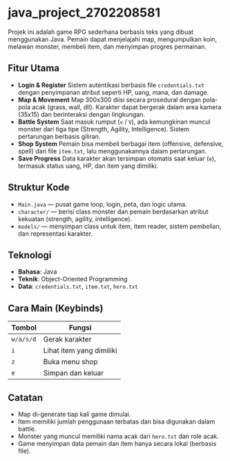 # java_project_2702208581

Projek ini adalah game RPG sederhana berbasis teks yang dibuat menggunakan Java. Pemain dapat menjelajahi map, mengumpulkan koin, melawan monster, membeli item, dan menyimpan progres permainan.

## Fitur Utama
* **Login & Register**
  Sistem autentikasi berbasis file `credentials.txt` dengan penyimpanan atribut seperti HP, uang, mana, dan damage.
* **Map & Movement**
  Map 300x300 diisi secara prosedural dengan pola-pola acak (grass, wall, dll). Karakter dapat bergerak dalam area kamera (35x15) dan berinteraksi dengan lingkungan.
* **Battle System**
  Saat masuk rumput (`v` / `V`), ada kemungkinan muncul monster dari tiga tipe (Strength, Agility, Intelligence). Sistem pertarungan berbasis giliran.
* **Shop System**
  Pemain bisa membeli berbagai item (offensive, defensive, spell) dari file `item.txt`, lalu menggunakannya dalam pertarungan.
* **Save Progress**
  Data karakter akan tersimpan otomatis saat keluar (`e`), termasuk status uang, HP, dan item yang dimiliki.

## Struktur Kode
* `Main.java` — pusat game loop, login, peta, dan logic utama.
* `character/` — berisi class monster dan pemain berdasarkan atribut kekuatan (strength, agility, intelligence).
* `models/` — menyimpan class untuk item, item reader, sistem pembelian, dan representasi karakter.

## Teknologi
* **Bahasa**: Java
* **Teknik**: Object-Oriented Programming
* **Data**: `credentials.txt`, `item.txt`, `hero.txt`

## Cara Main (Keybinds)

| Tombol    | Fungsi                   |
| --------- | ------------------------ |
| `w/a/s/d` | Gerak karakter           |
| `i`       | Lihat item yang dimiliki |
| `z`       | Buka menu shop           |
| `e`       | Simpan dan keluar        |

## Catatan 
* Map di-generate tiap kali game dimulai.
* Item memiliki jumlah penggunaan terbatas dan bisa digunakan dalam battle.
* Monster yang muncul memiliki nama acak dari `hero.txt` dan role acak.
* Game menyimpan data pemain dan item hanya secara lokal (berbasis file).
